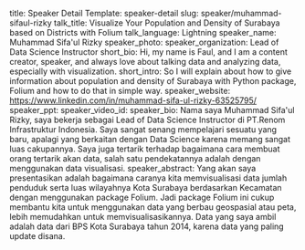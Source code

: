 title: Speaker Detail
Template: speaker-detail
slug: speaker/muhammad-sifaul-rizky
talk_title: Visualize Your Population and Density of Surabaya based on Districts with Folium
talk_language: Lightning
speaker_name: Muhammad Sifa'ul Rizky
speaker_photo: 
speaker_organization: Lead of Data Science Instructor
short_bio: Hi, my name is Faul, and I am a content creator, speaker, and always love about talking data and analyzing data, especially with visualization.
short_intro: So I will explain about how to give information about population and density of Surabaya with Python package, Folium and how to do that in simple way.
speaker_website: https://www.linkedin.com/in/muhammad-sifa-ul-rizky-63525795/
speaker_ppt: 
speaker_video_id: 
speaker_bio: Nama saya Muhammad Sifa'ul Rizky, saya bekerja sebagai Lead of Data Science Instructor di PT.Renom Infrastruktur Indonesia. Saya sangat senang mempelajari sesuatu yang baru, apalagi yang berkaitan dengan Data Science karena memang sangat luas cakupannya. Saya juga tertarik terhadap bagaimana cara membuat orang tertarik akan data, salah satu pendekatannya adalah dengan menggunakan data visualisasi. 
speaker_abstract: Yang akan saya presentasikan adalah bagaimana caranya kita memvisualisasi data jumlah penduduk serta luas wilayahnya Kota Surabaya berdasarkan Kecamatan dengan menggunakan package Folium. 
    Jadi package Folium ini cukup membantu kita untuk menggunakan data yang berbau geospasial atau peta, lebih memudahkan untuk memvisualisasikannya. Data yang saya ambil adalah data dari BPS Kota Surabaya tahun 2014, karena data yang paling update disana.
